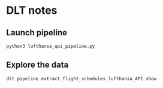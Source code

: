 # DLT notes

## Launch pipeline

```bash
python3 lufthansa_api_pipeline.py
```


## Explore the data

```bash
dlt pipeline extract_flight_schedules_lufthansa_API show
```